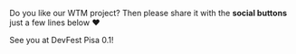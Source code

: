 
Do you like our WTM project? Then please share it with the **social buttons** just a few lines below ❤️

See you at DevFest Pisa 0.1!
